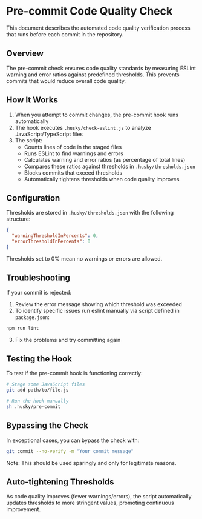 # Pre-commit Code Quality Check

This document describes the automated code quality verification process that runs before each commit in the repository.

## Overview

The pre-commit check ensures code quality standards by measuring ESLint warning and error ratios against predefined
thresholds. This prevents commits that would reduce overall code quality.

## How It Works

1. When you attempt to commit changes, the pre-commit hook runs automatically
2. The hook executes `.husky/check-eslint.js` to analyze JavaScript/TypeScript files
3. The script:
   - Counts lines of code in the staged files
   - Runs ESLint to find warnings and errors
   - Calculates warning and error ratios (as percentage of total lines)
   - Compares these ratios against thresholds in `.husky/thresholds.json`
   - Blocks commits that exceed thresholds
   - Automatically tightens thresholds when code quality improves

## Configuration

Thresholds are stored in `.husky/thresholds.json` with the following structure:

```json
{
  "warningThresholdInPercents": 0,
  "errorThresholdInPercents": 0
}
```

Thresholds set to 0% mean no warnings or errors are allowed.

## Troubleshooting

If your commit is rejected:

1. Review the error message showing which threshold was exceeded
2. To identify specific issues run eslint manually via script defined in `package.json`:

```bash
npm run lint
```

3. Fix the problems and try committing again

## Testing the Hook

To test if the pre-commit hook is functioning correctly:

```bash
# Stage some JavaScript files
git add path/to/file.js

# Run the hook manually
sh .husky/pre-commit
```

## Bypassing the Check

In exceptional cases, you can bypass the check with:

```bash
git commit --no-verify -m "Your commit message"
```

Note: This should be used sparingly and only for legitimate reasons.

## Auto-tightening Thresholds

As code quality improves (fewer warnings/errors), the script automatically updates thresholds to more stringent values,
promoting continuous improvement.

